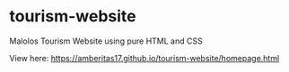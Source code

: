 # tourism-website
Malolos Tourism Website using pure HTML and CSS

View here: https://amberitas17.github.io/tourism-website/homepage.html
